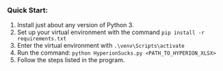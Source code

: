 ### **Quick Start:**
1. Install just about any version of Python 3.
2. Set up your virtual environment with the command `pip install -r requirements.txt`
3. Enter the virtual environment with `.\venv\Scripts\activate`
4. Run the command: `python HyperionSucks.py <PATH_TO_HYPERION_XLSX>`
5. Follow the steps listed in the program.
